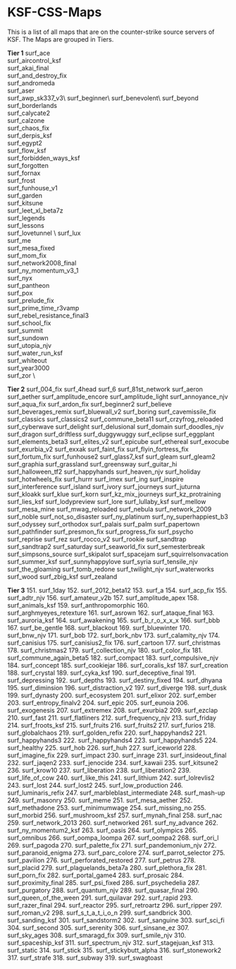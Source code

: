 # KSF-CSS-Maps
This is a list of all maps that are on the counter-strike source servers of KSF. The Maps are grouped in Tiers.

**Tier 1**
surf_ace\
surf_aircontrol_ksf\
surf_akai_final\
surf_and_destroy_fix\
surf_andromeda\
surf_aser\
surf_awp_sk337_v3\ 
surf_beginner\ 
surf_benevolent\ 
surf_beyond\
surf_borderlands\
surf_calycate2\
surf_calzone\
surf_chaos_fix\
surf_derpis_ksf\
surf_egypt2\
surf_flow_ksf \
surf_forbidden_ways_ksf \
surf_forgotten  \
surf_fornax \
surf_frost \
surf_funhouse_v1 \
surf_garden \
surf_kitsune \
surf_leet_xl_beta7z \
surf_legends\
surf_lessons\
surf_lovetunnel \ 
surf_lux \
surf_me \
surf_mesa_fixed\
surf_mom_fix \
surf_network2008_final \
surf_ny_momentum_v3_1 \
surf_nyx \
surf_pantheon \
surf_pox\
surf_prelude_fix\
surf_prime_time_r3vamp\
surf_rebel_resistance_final3\
surf_school_fix\
surf_summit \
surf_sundown\
surf_utopia_njv \
surf_water_run_ksf \
surf_whiteout\
surf_year3000 \
surf_zor \

**Tier 2**
surf_004_fix
surf_4head
surf_6
surf_81st_network
surf_aeron
surf_aether
surf_amplitude_encore
surf_amplitude_light
surf_annoyance_njv
surf_aqua_fix
surf_ardon_fix
surf_beginner2
surf_believe
surf_beverages_remix
surf_bluewall_v2
surf_boring
surf_cavemissile_fix
surf_classics
surf_classics2
surf_commune_beta11
surf_crzyfrog_reloaded
surf_cyberwave
surf_delight
surf_delusional
surf_domain
surf_doodles_njv
surf_dragon
surf_driftless
surf_duggywuggy
surf_eclipse
surf_eggplant
surf_elements_beta3
surf_elites_v2
surf_epicube 
surf_ethereal 
surf_exocube
surf_exurbia_v2 
surf_exxak
surf_faint_fix
surf_flyin_fortress_fix
surf_fortum_fix
surf_funhouse2
surf_glass7_ksf
surf_gleam
surf_gleam2
surf_graphia
surf_grassland
surf_greensway
surf_guitar_hi
surf_halloween_tf2
surf_happyhands
surf_heaven_njv
surf_holiday
surf_hotwheels_fix 
surf_hurrr
surf_imex
surf_ing
surf_inspire
surf_interference
surf_island
surf_ivory
surf_journeys
surf_juturna
surf_kloakk
surf_klue 
surf_korn
surf_kz_mix_journeys
surf_kz_protraining
surf_lies_ksf 
surf_lodypreview
surf_lore
surf_lullaby_ksf
surf_mellow
surf_mesa_mine
surf_mwag_reloaded
surf_nebula
surf_network_2009
surf_noble 
surf_not_so_disaster
surf_ny_platinum
surf_ny_superhappiest_b3
surf_odyssey
surf_orthodox
surf_palais
surf_palm
surf_papertown
surf_pathfinder
surf_presmon_fix
surf_progress_fix
surf_psycho
surf_reprise
surf_rez
surf_rocco_v2
surf_rookie
surf_sandtrap 
surf_sandtrap2 
surf_saturday 
surf_seaworld_fix
surf_semesterbreak
surf_simpsons_source
surf_skipalot
surf_spacejam
surf_squirrelsonvacation
surf_summer_ksf
surf_sunnyhappylove
surf_syria 
surf_tensile_njv
surf_the_gloaming 
surf_tomb_redone 
surf_twilight_njv
surf_waterworks
surf_wood
surf_zbig_ksf
surf_zealand

**Tier 3**
151. surf_1day
152. surf_2012_beta12
153. surf_a 
154. surf_acp_fix 
155. surf_adtr_njv
156. surf_amateur_v2b 
157. surf_amplitude_apex 
158. surf_animals_ksf
159. surf_anthropomorphic
160. surf_arghmyeyes_retexture
161. surf_asrown
162. surf_ataque_final
163. surf_auroria_ksf 
164. surf_awakening
165. surf_b_r_o_x_x_x
166. surf_bbb 
167. surf_be_gentle
168. surf_blackout
169. surf_bluewinter
170. surf_bnw_njv
171. surf_bob
172. surf_bork_nbv 
173. surf_calamity_njv 
174. surf_canisius
175. surf_canisius2_fix
176. surf_cartoon 
177. surf_christmas 
178. surf_christmas2 
179. surf_collection_njv 
180. surf_color_fix
181. surf_commune_again_beta5 
182. surf_compact
183. surf_compulsive_njv
184. surf_concept
185. surf_cookiejar 
186. surf_coralis_ksf 
187. surf_creation
188. surf_crystal 
189. surf_cyka_ksf 
190. surf_deceptive_final
191. surf_depressing 
192. surf_depths 
193. surf_destiny_fixed
194. surf_dhyana 
195. surf_diminsion 
196. surf_distraction_v2
197. surf_diverge 
198. surf_dusk 
199. surf_dynasty 
200. surf_ecosystem
201. surf_elixor 
202. surf_ember 
203. surf_entropy_finalv2
204. surf_epic
205. surf_eunoia
206. surf_exogenesis
207. surf_extremex 
208. surf_exurbia2 
209. surf_ezclap 
210. surf_fast
211. surf_flatliners 
212. surf_frequency_njv 
213. surf_friday 
214. surf_froots_ksf 
215. surf_fruits 
216. surf_fruits2 
217. surf_furios 
218. surf_globalchaos 
219. surf_golden_refix 
220. surf_happyhands2
221. surf_happyhands3 
222. surf_happyhands4 
223. surf_happyhands5 
224. surf_healthy 
225. surf_hob 
226. surf_huh 
227. surf_iceworld 
228. surf_imagine_fix
229. surf_impact 
230. surf_inrage
231. surf_insideout_final
232. surf_jaqen2
233. surf_jenocide 
234. surf_kawaii 
235. surf_kitsune2 
236. surf_krow10 
237. surf_liberation
238. surf_liberation2 
239. surf_life_of_cow 
240. surf_like_this
241. surf_lithium
242. surf_lolrevlis2
243. surf_lost
244. surf_lost2
245. surf_low_production
246. surf_luminaris_refix 
247. surf_marbleblast_intermediate
248. surf_mash-up
249. surf_masonry
250. surf_meme
251. surf_mesa_aether
252. surf_methadone
253. surf_minimumwage
254. surf_missing_no
255. surf_morbid
256. surf_mushroom_ksf 
257. surf_mynah_final 
258. surf_nac
259. surf_network_2013
260. surf_networked
261. surf_ny_advance
262. surf_ny_momentum2_ksf
263. surf_oasis
264. surf_olympics 
265. surf_omnibus 
266. surf_oompa_loompa 
267. surf_oompa2
268. surf_ori_l 
269. surf_pagoda
270. surf_palette_fix
271. surf_pandemonium_njv 
272. surf_paranoid_enigma 
273. surf_parc_colore 
274. surf_parrot_selector
275. surf_pavilion
276. surf_perforated_restored 
277. surf_petrus 
278. surf_placid 
279. surf_plaguelands_beta7a
280. surf_plethora_fix
281. surf_porn_fix 
282. surf_portal_game4 
283. surf_prosaic 
284. surf_proximity_final 
285. surf_psi_fixed
286. surf_psychedelia 
287. surf_purgatory
288. surf_quantum_njv
289. surf_quasar_final
290. surf_queen_of_the_ween
291. surf_quilavar 
292. surf_rapid 
293. surf_razer_final 
294. surf_reactor 
295. surf_retroartz 
296. surf_ripper 
297. surf_roman_v2 
298. surf_s_t_a_t_i_o_n 
299. surf_sandbrick 
300. surf_sanding_ksf
301. surf_sandstorm2 
302. surf_sanguine 
303. surf_sci_fi 
304. surf_second 
305. surf_serenity 
306. surf_sinsane_ez
307. surf_sky_ages 
308. surf_smaragd_fix 
309. surf_smile_njv
310. surf_spaceship_ksf
311. surf_spectrum_njv 
312. surf_stagejuan_ksf 
313. surf_static 
314. surf_stick 
315. surf_stickybutt_alpha
316. surf_stonework2
317. surf_strafe 
318. surf_subway 
319. surf_swagtoast
